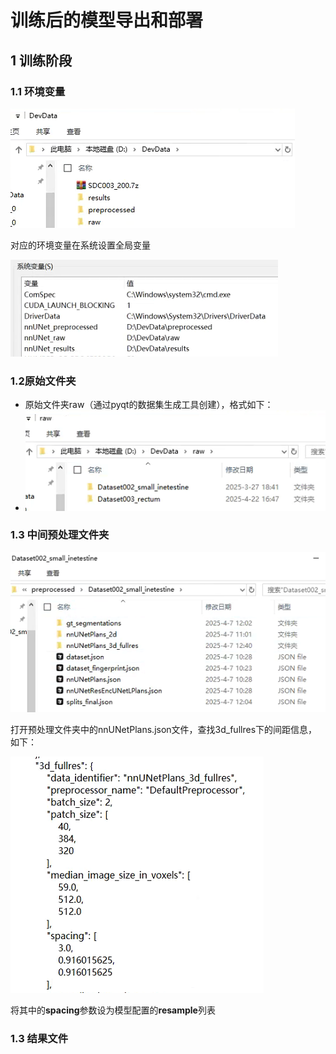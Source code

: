 # 训练后的模型导出和部署

## 1 训练阶段

### 1.1 环境变量

![image-20250423151926535](%E8%AE%AD%E7%BB%83%E5%90%8E%E5%A4%84%E7%90%86.assets/image-20250423151926535.png)

对应的环境变量在系统设置全局变量

![image-20250423152217895](%E8%AE%AD%E7%BB%83%E5%90%8E%E5%A4%84%E7%90%86.assets/image-20250423152217895.png)

### **1.2原始文件夹**

- 原始文件夹raw（通过pyqt的数据集生成工具创建），格式如下：
- ![image-20250423152047307](%E8%AE%AD%E7%BB%83%E5%90%8E%E5%A4%84%E7%90%86.assets/image-20250423152047307.png)

### 1.3 中间预处理文件夹

![image-20250423181357323](%E8%AE%AD%E7%BB%83%E5%90%8E%E5%A4%84%E7%90%86.assets/image-20250423181357323.png)

打开预处理文件夹中的nnUNetPlans.json文件，查找3d_fullres下的间距信息，如下：

![image-20250423181523372](%E8%AE%AD%E7%BB%83%E5%90%8E%E5%A4%84%E7%90%86.assets/image-20250423181523372.png)

将其中的**spacing**参数设为模型配置的**resample**列表

### 1.3 结果文件




